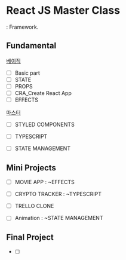 # React JS Master Class
: Framework.

## Fundamental
[베이직](https://nomadcoders.co/react-for-beginners/lobby)
- [ ] Basic part
- [ ] STATE
- [ ] PROPS
- [ ] CRA_Create React App
- [ ] EFFECTS

[마스터](https://nomadcoders.co/react-masterclass/lobby)
- [ ] STYLED COMPONENTS
- [ ] TYPESCRIPT
- [ ] STATE MANAGEMENT


## Mini Projects
- [ ] MOVIE APP
   : ~EFFECTS
- [ ] CRYPTO TRACKER
   : ~TYPESCRIPT
- [ ] TRELLO CLONE
- [ ] Animation
   : ~STATE MANAGEMENT


## Final Project
- [ ] 
